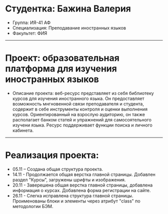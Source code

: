 # Студентка: Бажина Валерия
- Группа: ИЯ-41 АФ
- Специализация: Преподавание иностранных языков
- Факультет: ФИЯ
---
# Проект: образовательная платформа для изучения иностранных языков
- Описание проекта: веб-ресурс представляет из себя библиотеку курсов для изучения иностранного языка. Он предоставляет возможность мнгновенной связи преподавателя и студента, содержит в себе инструменты контроля и оценки выполнения курсов. Ориентированный на взрослую аудиторию, он также располагает банком статей и упражнений для самосоятельного изучени языка. Ресурс поддерживает функции поиска и личного кабинета.
---
# Реализация проекта:
- 05.11 – Создана общая структура проекта.
- 14.11 - Продолжается общая верстка главной страницы. Добавлен раздел "Курсы", загружены шрифты и изображения.
- 20.11 - Заверешена общая верстка главной страницы, добавлена информация о курсах. Добавлена форма регистрации на сайте.
- 26.11 - Слегка исправлена структура главной страницы. Проименованы блоки и элементы через атрибут "class" по методологии БЭМ.